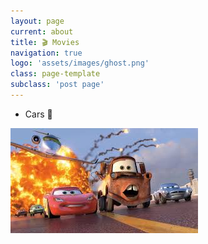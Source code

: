 ```yaml
---
layout: page
current: about
title: 🎬 Movies
navigation: true
logo: 'assets/images/ghost.png'
class: page-template
subclass: 'post page'
---
```

 - Cars 🚗

 <img src="assets/images/images.jpeg">
